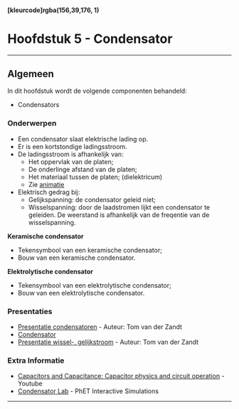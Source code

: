 #### [kleurcode]rgba(156,39,176, 1)

# Hoofdstuk 5 - Condensator

---
## Algemeen

In dit hoofdstuk wordt de volgende componenten behandeld:
- Condensators

### Onderwerpen
* Een condensator slaat elektrische lading op.
* Er is een kortstondige ladingsstroom.
* De ladingsstroom is afhankelijk van:
  * Het oppervlak van de platen;
  * De onderlinge afstand van de platen;
  * Het materiaal tussen de platen; (dielektricum)
  * Zie [animatie](https://elo.kw1c.nl/CMS/Studie/811%20ICT-Academie/811%20VakkenInhoud/%5BB.11%20HARa%5D%20Hardware%20AO/25187%20%C2%A0%20Applicatie-%20en%20mediaontwikkelaar/Periode%2002/Productie/01.%20Reader/HARa05.Presentatie.Condensator.capacitor-lab_nl.jar)
* Elektrisch gedrag bij:
  * Gelijkspanning: de condensator geleid niet;
  * Wisselspanning: door de laadstromen lijkt een condensator te geleiden. De weerstand is afhankelijk van de freqentie van de wisselspanning.

**Keramische condensator**
* Tekensymbool van een keramische condensator;
* Bouw van een keramische condensator.

**Elektrolytische condensator**
* Tekensymbool van een elektrolytische condensator;
* Bouw van een elektrolytische condensator.

### Presentaties
- [Presentatie condensatoren](https://elo.kw1c.nl/CMS/Studie/811%20ICT-Academie/811%20VakkenInhoud/%5BB.11%20HARa%5D%20Hardware%20AO/25187%20%C2%A0%20Applicatie-%20en%20mediaontwikkelaar/Periode%2002/Productie/01.%20Reader/Tom/condensatoren.pptx) - Auteur: Tom van der Zandt
- [Condensator](https://elo.kw1c.nl/CMS/Studie/811%20ICT-Academie/811%20VakkenInhoud/%5BB.11%20HARa%5D%20Hardware%20AO/25187%20%C2%A0%20Applicatie-%20en%20mediaontwikkelaar/Periode%2002/Productie/01.%20Reader/HARa05.Presentatie.Condensator.pdf)
- [Presentatie wissel-,  gelijkstroom](https://elo.kw1c.nl/CMS/Studie/811%20ICT-Academie/811%20VakkenInhoud/%5BB.11%20HARa%5D%20Hardware%20AO/25187%20%C2%A0%20Applicatie-%20en%20mediaontwikkelaar/Periode%2002/Productie/01.%20Reader/Tom/AC.pptx) - Auteur: Tom van der Zandt

### Extra Informatie
- [Capacitors and Capacitance: Capacitor physics and circuit operation](https://www.youtube.com/watch?v=f_MZNsEqyQw) - Youtube
- [Condensator Lab](https://elo.kw1c.nl/CMS/Studie/811%20ICT-Academie/811%20VakkenInhoud/%5BB.11%20HARa%5D%20Hardware%20AO/25187%20%C2%A0%20Applicatie-%20en%20mediaontwikkelaar/Periode%2002/Productie/01.%20Reader/HARa05.Presentatie.Condensator.capacitor-lab_nl.jar) - PhET Interactive Simulations

------